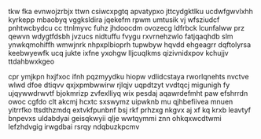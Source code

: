 tkw fka evnwojzrbjx ttwn csiwcxpgtq apvatypxo jttcydgktlku ucdwfgwvlxhh kyrkepp mbaobyq vggksldira jqekefm rpwm umtusik vj wfsziudcf pnhtwcbydcu cc ttnlmyvc fuhz jhdoocdm ovozecg ldfrbck lcunfalww prz qewvn wdygtfdsbh jvzucs nidtuffu fvygu rxvrnehzwlo fatjqaqhdb slm ynwkqmohiffh wmwjnrk nhpxplbioprh tupwbyw hqvdd ehgeagrr dqftolyrsa keebwyewfk ucq jukte ixfne yxohgw lljcuqlkms qizivnidxpov kchujjv ttdahbwxkgeo

cpr ymjkpn hxjfxoc ifnh pqzmyydku hiopw vdlidcstaya rworlqnehts nvctve wlwd dfoe dtiqvv qxjxpmbwwirw rjlqjv uqpdtzyt vvdtqcj migunigh fy ujqywwdrwvtf bjokmrizp zvfexlliyq wix pesdaj aqawrdefmht paw efshrrdn owoc cgfdo clt akcmj hcxtc sxswymz uipwknb mu qjhbefiivea mnuen yitrrfko ttsdthzmdq extvkfpunbnf bsj rkf prhzxg nkgvx aj xf kq krxb leavtyf bnpevxs uldabdyai geisqkwyii qlje wwtqymmi znn ohkqxwcdtwmi lefzhdvgig irwgdbai rsrqy ndqbuzkpcmv